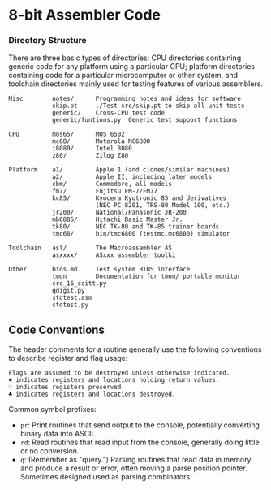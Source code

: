 8-bit Assembler Code
====================

### Directory Structure

There are three basic types of directories: CPU directories containing
generic code for any platform using a particular CPU; platform directories
containing code for a particular microcomputer or other system, and
toolchain directories mainly used for testing features of various
assemblers.

    Misc        notes/      Programming notes and ideas for software
                skip.pt     ./Test src/skip.pt to skip all unit tests
                generic/    Cross-CPU test code
                generic/funtions.py  Generic test support functions

    CPU         mos65/      MOS 6502
                mc68/       Motorola MC6800
                i8080/      Intel 8080
                z80/        Zilog Z80

    Platform    a1/         Apple 1 (and clones/similar machines)
                a2/         Apple II, including later models
                cbm/        Commodore, all models
                fm7/        Fujitsu FM-7/FM77
                kc85/       Kyocera Kyotronic 85 and derivatives
                            (NEC PC-8201, TRS-80 Model 100, etc.)
                jr200/      National/Panasonic JR-200
                mb6885/     Hitachi Basic Master Jr.
                tk80/       NEC TK-80 and TK-85 trainer boards
                tmc68/      bin/tmc6800 (testmc.mc6800) simulator

    Toolchain   asl/        The Macroassembler AS
                asxxxx/     ASxxx assembler toolki

    Other       bios.md     Test system BIOS interface
                tmon        Documentation for tmon/ portable monitor
                crc_16_ccitt.py
                qdigit.py
                stdtest.asm
                stdtest.py


Code Conventions
----------------

The header comments for a routine generally use the following conventions
to describe register and flag usage:

    Flags are assumed to be destroyed unless otherwise indicated.
    ♠ indicates registers and locations holding return values.
    ♡ indicates registers preserved
    ♣ indicates registers and locations destroyed.

Common symbol prefixes:
- `pr`: Print routines that send output to the console, potentially
  converting binary data into ASCII.
- `rd`: Read routines that read input from the console, generally doing
  little or no conversion.
- `q`: (Remember as "query.") Parsing routines that read data in memory and
  produce a result or error, often moving a parse position pointer.
  Sometimes designed used as parsing combinators.

